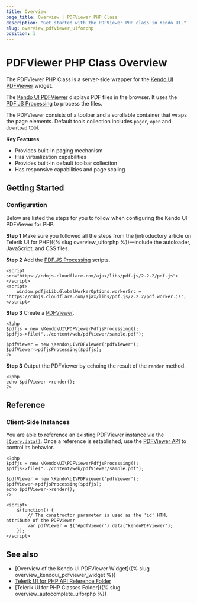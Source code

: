 ```yaml
---
title: Overview
page_title: Overview | PDFViewer PHP Class
description: "Get started with the PDFViewer PHP class in Kendo UI."
slug: overview_pdfviewer_uiforphp
position: 1
---
```


# PDFViewer PHP Class Overview

The PDFViewer PHP Class is a server-side wrapper for the [Kendo UI PDFViewer](http://docs.telerik.com/kendo-ui/api/javascript/ui/pdfviewer) widget.

The [Kendo UI PDFViewer](https://demos.telerik.com/php-ui/pdfviewer/index) displays PDF files in the browser. It uses the [PDF.JS Processing](https://mozilla.github.io/pdf.js/) to process the files.

The PDFViewer consists of a toolbar and a scrollable container that wraps the page elements. Default tools collection includes `pager`, `open` and `download` tool.

**Key Features**

* Provides built-in paging mechanism
* Has virtualization capabilities
* Provides built-in default toolbar collection
* Has responsive capabilities and page scaling

## Getting Started

### Configuration

Below are listed the steps for you to follow when configuring the Kendo UI PDFViewer for PHP.

**Step 1** Make sure you followed all the steps from the [introductory article on Telerik UI for PHP]({% slug overview_uiforphp %})&mdash;include the autoloader, JavaScript, and CSS files.

**Step 2** Add the [PDF.JS Processing](https://mozilla.github.io/pdf.js/) scripts.



    <script src="https://cdnjs.cloudflare.com/ajax/libs/pdf.js/2.2.2/pdf.js"></script>
    <script>
        window.pdfjsLib.GlobalWorkerOptions.workerSrc = 'https://cdnjs.cloudflare.com/ajax/libs/pdf.js/2.2.2/pdf.worker.js';
    </script>

**Step 3** Create a [PDFViewer](/api/php/Kendo/UI/PDFViewer).



    <?php
    $pdfjs = new \Kendo\UI\PDFViewerPdfjsProcessing();
    $pdfjs->file("../content/web/pdfViewer/sample.pdf");

    $pdfViewer = new \Kendo\UI\PDFViewer('pdfViewer');
    $pdfViewer->pdfjsProcessing($pdfjs);
    ?>

**Step 3** Output the PDFViewer by echoing the result of the `render` method.



    <?php
    echo $pdfViewer->render();
    ?>

## Reference

### Client-Side Instances

You are able to reference an existing PDFViewer instance via the [`jQuery.data()`](http://api.jquery.com/jQuery.data/). Once a reference is established, use the [PDFViewer API](/api/javascript/ui/pdfviewer#methods) to control its behavior.



    <?php
    $pdfjs = new \Kendo\UI\PDFViewerPdfjsProcessing();
    $pdfjs->file("../content/web/pdfViewer/sample.pdf");

    $pdfViewer = new \Kendo\UI\PDFViewer('pdfViewer');
    $pdfViewer->pdfjsProcessing($pdfjs);
    echo $pdfViewer->render();
    ?>

    <script>
        $(function() {
            // The constructor parameter is used as the 'id' HTML attribute of the PDFViewer
            var pdfViewer = $("#pdfViewer").data("kendoPDFViewer");
        });
    </script>

## See also

* [Overview of the Kendo UI PDFViewer Widget]({% slug overview_kendoui_pdfviewer_widget %})
* [Telerik UI for PHP API Reference Folder](/api/php/Kendo/UI/AutoComplete)
* [Telerik UI for PHP Classes Folder]({% slug overview_autocomplete_uiforphp %})